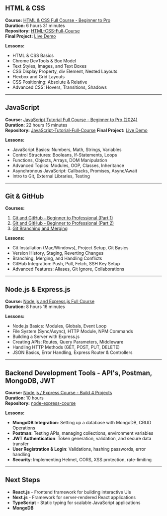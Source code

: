## HTML & CSS
**Course:** [HTML & CSS Full Course - Beginner to Pro](https://www.youtube.com/watch?v=G3e-cpL7ofc)  
**Duration:** 6 hours 31 minutes  
**Repository:** [HTML-CSS-Full-Course](https://github.com/racheliviner/HTML-CSS-Full-Course)  
**Final Project:** [Live Demo](https://racheliviner.github.io/HTML-CSS-Full-Course)

**Lessons:**
- HTML & CSS Basics
- Chrome DevTools & Box Model
- Text Styles, Images, and Text Boxes
- CSS Display Property, div Element, Nested Layouts
- Flexbox and Grid Layouts
- CSS Positioning: Absolute & Relative
- Advanced CSS: Hovers, Transitions, Shadows

---

## JavaScript
**Course:** [JavaScript Tutorial Full Course - Beginner to Pro (2024)](https://www.youtube.com/watch?v=EerdGm-ehJQ)  
**Duration:** 22 hours 15 minutes  
**Repository:** [JavaScript-Tutorial-Full-Course](https://github.com/racheliviner/JavaScript-Tutorial-Full-Course)
**Final Project:** [Live Demo](https://racheliviner.github.io/JavaScript-Tutorial-Full-Course)

**Lessons:**
- JavaScript Basics: Numbers, Math, Strings, Variables
- Control Structures: Booleans, If-Statements, Loops
- Functions, Objects, Arrays, DOM Manipulation
- Advanced Topics: Modules, OOP, Classes, Inheritance
- Asynchronous JavaScript: Callbacks, Promises, Async/Await
- Intro to Git, External Libraries, Testing

---

## Git & GitHub
**Courses:**  
1. [Git and GitHub - Beginner to Professional (Part 1)](https://www.youtube.com/watch?v=hrTQipWp6co)  
2. [Git and GitHub - Beginner to Professional (Part 2)](https://www.youtube.com/watch?v=1ibmWyt8hfw)  
3. [Git Branching and Merging](https://www.youtube.com/watch?v=Q1kHG842HoI)

**Lessons:**
- Git Installation (Mac/Windows), Project Setup, Git Basics
- Version History, Staging, Reverting Changes
- Branching, Merging, and Handling Conflicts
- GitHub Integration: Push, Pull, Fetch, SSH Key Setup
- Advanced Features: Aliases, Git Ignore, Collaborations

---

## Node.js & Express.js
**Course:** [Node.js and Express.js Full Course](https://www.youtube.com/watch?v=Oe421EPjeBE)  
**Duration:** 8 hours 16 minutes  

**Lessons:**
- Node.js Basics: Modules, Globals, Event Loop
- File System (Sync/Async), HTTP Module, NPM Commands
- Building a Server with Express.js
- Creating APIs: Routes, Query Parameters, Middleware
- Handling HTTP Methods (GET, POST, PUT, DELETE)
- JSON Basics, Error Handling, Express Router & Controllers

---

## Backend Development Tools - API's, Postman, MongoDB, JWT
**Course:** [Node.js / Express Course - Build 4 Projects](https://www.youtube.com/watch?v=qwfE7fSVaZM)  
**Duration:** 10 hours  
**Repository:** [node-express-course](https://github.com/racheliviner/node-express-course)

**Lessons:**
- **MongoDB Integration**: Setting up a database with MongoDB, CRUD Operations
- **Postman**: Testing APIs, managing collections, environment variables
- **JWT Authentication**: Token generation, validation, and secure data transfer
- **User Registration & Login**: Validations, hashing passwords, error handling
- **Security**: Implementing Helmet, CORS, XSS protection, rate-limiting

---

## Next Steps
- **React.js** - Frontend framework for building interactive UIs
- **Next.js** - Framework for server-rendered React applications
- **TypeScript** - Static typing for scalable JavaScript applications
- **MongoDB**
